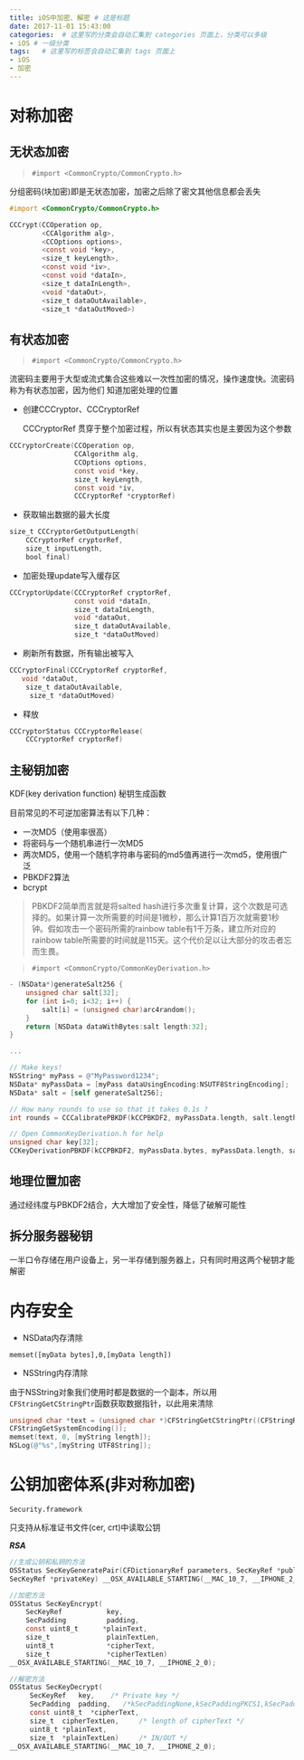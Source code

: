 ```yaml
---
title: iOS中加密、解密 # 这是标题
date: 2017-11-01 15:43:00
categories:  # 这里写的分类会自动汇集到 categories 页面上，分类可以多级
- iOS # 一级分类
tags:   # 这里写的标签会自动汇集到 tags 页面上
- iOS
- 加密
---
```

# 对称加密
## 无状态加密

> `#import <CommonCrypto/CommonCrypto.h>`

分组密码(块加密)即是无状态加密，加密之后除了密文其他信息都会丢失

````Objective-C
#import <CommonCrypto/CommonCrypto.h>

CCCrypt(CCOperation op,
        <CCAlgorithm alg>,
        <CCOptions options>,
        <const void *key>,
        <size_t keyLength>,
        <const void *iv>,
        <const void *dataIn>,
        <size_t dataInLength>,
        <void *dataOut>,
        <size_t dataOutAvailable>,
        <size_t *dataOutMoved>)
````
## 有状态加密

> `#import <CommonCrypto/CommonCrypto.h>`

流密码主要用于大型或流式集合这些难以一次性加密的情况，操作速度快。流密码称为有状态加密，因为他们
知道加密处理的位置

* 创建CCCryptor、CCCryptorRef

    CCCryptorRef 贯穿于整个加密过程，所以有状态其实也是主要因为这个参数

````Objective-C
CCCryptorCreate(CCOperation op,
                CCAlgorithm alg,    
                CCOptions options,
                const void *key,
                size_t keyLength,
                const void *iv,
                CCCryptorRef *cryptorRef)
````
* 获取输出数据的最大长度
````Objective-C
size_t CCCryptorGetOutputLength(
    CCCryptorRef cryptorRef,
    size_t inputLength,
    bool final)
````
* 加密处理update写入缓存区

````Objective-C
CCCryptorUpdate(CCCryptorRef cryptorRef,
                const void *dataIn,
                size_t dataInLength,
                void *dataOut,
                size_t dataOutAvailable,
                size_t *dataOutMoved)

````

* 刷新所有数据，所有输出被写入

````Objective-C
CCCryptorFinal(CCCryptorRef cryptorRef,
   void *dataOut,
    size_t dataOutAvailable,
     size_t *dataOutMoved)
````
* 释放

````Objective-C
CCCryptorStatus CCCryptorRelease(
    CCCryptorRef cryptorRef)
````

## 主秘钥加密

KDF(key derivation function) 秘钥生成函数

目前常见的不可逆加密算法有以下几种：

* 一次MD5（使用率很高）
* 将密码与一个随机串进行一次MD5
* 两次MD5，使用一个随机字符串与密码的md5值再进行一次md5，使用很广泛
* PBKDF2算法
* bcrypt

>PBKDF2简单而言就是将salted hash进行多次重复计算，这个次数是可选择的。如果计算一次所需要的时间是1微秒，那么计算1百万次就需要1秒钟。假如攻击一个密码所需的rainbow table有1千万条，建立所对应的rainbow table所需要的时间就是115天。这个代价足以让大部分的攻击者忘而生畏。

> `#import <CommonCrypto/CommonKeyDerivation.h>`

````Objective-C
- (NSData*)generateSalt256 {
    unsigned char salt[32];
    for (int i=0; i<32; i++) {
        salt[i] = (unsigned char)arc4random();
    }
    return [NSData dataWithBytes:salt length:32];
}

...

// Make keys!
NSString* myPass = @"MyPassword1234";
NSData* myPassData = [myPass dataUsingEncoding:NSUTF8StringEncoding];
NSData* salt = [self generateSalt256];

// How many rounds to use so that it takes 0.1s ?
int rounds = CCCalibratePBKDF(kCCPBKDF2, myPassData.length, salt.length, kCCPRFHmacAlgSHA256, 32, 100);

// Open CommonKeyDerivation.h for help
unsigned char key[32];
CCKeyDerivationPBKDF(kCCPBKDF2, myPassData.bytes, myPassData.length, salt.bytes, salt.length, kCCPRFHmacAlgSHA256, rounds, key, 32);
````

## 地理位置加密

通过经纬度与PBKDF2结合，大大增加了安全性，降低了破解可能性

## 拆分服务器秘钥

一半口令存储在用户设备上，另一半存储到服务器上，只有同时用这两个秘钥才能解密

# 内存安全

* NSData内存清除

 `memset([myData bytes],0,[myData length])`

* NSString内存清除

由于NSString对象我们使用时都是数据的一个副本，所以用`CFStringGetCStringPtr`函数获取数据指针，以此用来清除

````Objective-C
unsigned char *text = (unsigned char *)CFStringGetCStringPtr((CFStringRef)myString,
CFStringGetSystemEncoding());
memset(text, 0, [myString length]);
NSLog(@"%s",[myString UTF8String]);
````

# 公钥加密体系(非对称加密)

`Security.framework`

只支持从标准证书文件(cer, crt)中读取公钥

***RSA***

````Objective-C
//生成公钥和私钥的方法
OSStatus SecKeyGeneratePair(CFDictionaryRef parameters, SecKeyRef *publicKey,
SecKeyRef *privateKey) __OSX_AVAILABLE_STARTING(__MAC_10_7, __IPHONE_2_0);

//加密方法
OSStatus SecKeyEncrypt(
    SecKeyRef           key,
    SecPadding          padding,
    const uint8_t      *plainText,
    size_t              plainTextLen,
    uint8_t             *cipherText,
    size_t              *cipherTextLen)
__OSX_AVAILABLE_STARTING(__MAC_10_7, __IPHONE_2_0);

//解密方法
OSStatus SecKeyDecrypt(
     SecKeyRef   key,    /* Private key */
     SecPadding  padding,	/*kSecPaddingNone,kSecPaddingPKCS1,kSecPaddingOAEP */
     const uint8_t  *cipherText,
     size_t  cipherTextLen,		/* length of cipherText */
     uint8_t *plainText,
     size_t  *plainTextLen)		/* IN/OUT */
__OSX_AVAILABLE_STARTING(__MAC_10_7, __IPHONE_2_0);
````
